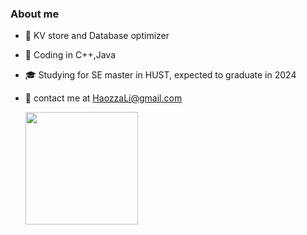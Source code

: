 <h3> About me </h3>

* 🌱 KV store and Database optimizer
* 💼 Coding in C++,Java
* 🎓 Studying for SE master in HUST, expected to graduate in 2024

* 📮 contact me at HaozzaLi@gmail.com

  <img height="180em" src="https://github-readme-stats-ten-phi-92.vercel.app/api?username=ForestLH&theme=dark&show_icons=true" />
